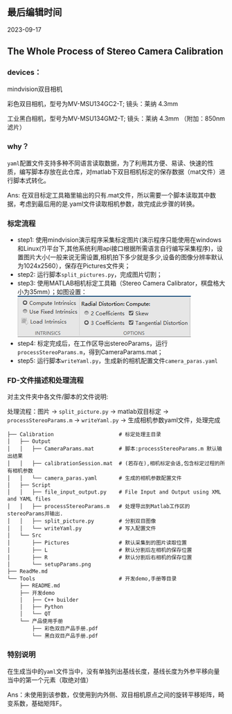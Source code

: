 
## 最后编辑时间

2023-09-17

## The Whole Process of Stereo Camera Calibration 

### devices：
mindvision双目相机

彩色双目相机，型号为MV-MSU134GC2-T; 镜头：莱纳 4.3mm 

工业黑白相机，型号为MV-MSU134GM2-T; 镜头：莱纳 4.3mm （附加：850nm滤片）

### why？
`yaml`配置文件支持多种不同语言读取数据，为了利用其方便、易读、快速的性质，编写脚本存放在此仓库，对matlab下双目相机标定的保存数据（mat文件）进行脚本式转化。

Ans: 在双目标定工具箱里输出的只有.mat文件，所以需要一个脚本读取其中数据，考虑到最后用的是.yaml文件读取相机参数，故完成此步骤的转换。

### 标定流程

- step1: 使用mindvision演示程序采集标定图片(演示程序只能使用在windows和Linux(?)平台下,其他系统利用api接口根据所需语言自行编写采集程序)，设置图片大小(一般来说无需设置,相机拍下多少就是多少,设备的图像分辨率默认为1024x2560），保存在Pictures文件夹；
- step2: 运行脚本`split_pictures.py`，完成图片切割；
- step3: 使用MATLAB相机标定工具箱（Stereo Camera Calibrator，棋盘格大小为35mm）；如图设置：
![img.png](Calibration/Src/setupParams.png)
- step4: 标定完成后，在工作区导出stereoParams，运行`processStereoParams.m`，得到CameraParams.mat；
- step5: 运行脚本`writeYaml.py`，生成新的相机配置文件`camera_paras.yaml`

### FD-文件描述和处理流程

对主文件夹中各文件/脚本的文件说明:

处理流程：图片 -> `split_picture.py` -> matlab双目标定 ->  `processStereoParams.m` -> `writeYaml.py` -> 生成相机参数yaml文件，处理完成

``` text
├── Calibration                     # 标定处理主目录
│   ├── Output
│   │   ├── CameraParams.mat        # 脚本:processStereoParams.m 默认输出结果
│   │   ├── calibrationSession.mat  # (若存在),相机标定会话,包含标定过程的所有相机参数
│   │   └── camera_paras.yaml       # 生成的相机参数配置文件
│   ├── Script
│   │   ├── file_input_output.py    # File Input and Output using XML and YAML files
│   │   ├── processStereoParams.m   # 处理导出到Matlab工作区的stereoParams并输出.
│   │   ├── split_picture.py        # 分割双目图像
│   │   └── writeYaml.py            # 写入配置文件
│   └── Src
│       ├── Pictures                # 默认采集到的图片读取位置
│       ├── L                       # 默认分割后左相机的保存位置
│       ├── R                       # 默认分割后右相机的保存位置
│       └── setupParams.png
├── ReadMe.md
└── Tools                           # 开发demo,手册等目录
    ├── README.md
    ├── 开发demo
    │   ├── C++ builder
    │   ├── Python
    │   └── QT
    └── 产品使用手册
        ├── 彩色双目产品手册.pdf
        └── 黑白双目产品手册.pdf
```

### 特别说明
在生成当中的`yaml`文件当中，没有单独列出基线长度，基线长度为外参平移向量当中的第一个元素（取绝对值）

Ans：未使用到该参数，仅使用到内外侧、双目相机原点之间的旋转平移矩阵，畸变系数，基础矩阵F。






